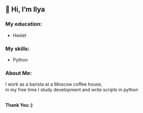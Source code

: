 <h2>👋 Hi, I’m Ilya</h2>

<h3>My education:</h3>
<ul>
   <li>Hexlet</li>
</ul>
  
<h3>My skills:</h3>
<ul>
   <li>Python</li>
</ul>

<h3>About Me:</h3>
<p>
  I work as a barista at a Moscow coffee house,<br> in my free time I study development and write scripts in python
</p>
<br>
<b>Thank You :)</b>
<!---
IXIIIK/IXIIIK is a ✨ special ✨ repository because its `README.md` (this file) appears on your GitHub profile.
You can click the Preview link to take a look at your changes.
--->
